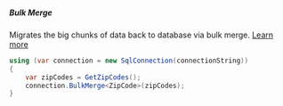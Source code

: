 <h5 class="center code-title">Bulk Merge</h5>

Migrates the big chunks of data back to database via bulk merge. [Learn more](/operation/bulkmerge)

```csharp
using (var connection = new SqlConnection(connectionString))
{
    var zipCodes = GetZipCodes();
    connection.BulkMerge<ZipCode>(zipCodes);
}
```
